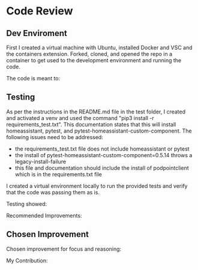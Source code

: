 # Code Review

## Dev Enviroment

First I created a virtual machine with Ubuntu, installed Docker and VSC and the containers extension.
Forked, cloned, and opened the repo in a container to get used to the development environment and running the code.

The code is meant to:


## Testing
As per the instructions in the README.md file in the test folder, I created and activated a venv and used the command "pip3 install -r requirements_test.txt". This documentation states that this will install homeassistant, pytest, and pytest-homeassistant-custom-component.
The following issues need to be addressed:
- the requirements_test.txt file does not include homeassistant or pytest
- the install of pytest-homeassistant-custom-component=0.5.14 throws a legacy-install-failure
- this file and documentation should include the install of podpointclient which is in the requirements.txt file

I created a virtual environment locally to run the provided tests and verify that the code was passing them as is.

Testing showed:

Recommended Improvements:

## Chosen Improvement 

Chosen improvement for focus and reasoning:

My Contribution:
